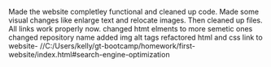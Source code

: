 Made the website completley functional and cleaned up code. Made some visual changes like enlarge text and relocate images.
Then cleaned up files.
All links work properly now.
changed htmt elments to more semetic ones 
changed repository name 
added img alt tags 
refactored html and css 
link to website- //C:/Users/kelly/gt-bootcamp/homework/first-website/index.html#search-engine-optimization
